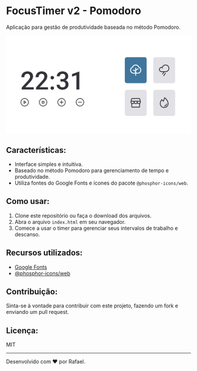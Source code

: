 # FocusTimer v2 - Pomodoro

Aplicação para gestão de produtividade baseada no método Pomodoro.

![Aplicação Screenshot](focus-timer-v2/print.png)

## Características:

- Interface simples e intuitiva.
- Baseado no método Pomodoro para gerenciamento de tempo e produtividade.
- Utiliza fontes do Google Fonts e ícones do pacote `@phosphor-icons/web`.

## Como usar:

1. Clone este repositório ou faça o download dos arquivos.
2. Abra o arquivo `index.html` em seu navegador.
3. Comece a usar o timer para gerenciar seus intervalos de trabalho e descanso.

## Recursos utilizados:

- [Google Fonts](https://fonts.googleapis.com)
- [@phosphor-icons/web](https://unpkg.com/@phosphor-icons/web)

## Contribuição:

Sinta-se à vontade para contribuir com este projeto, fazendo um fork e enviando um pull request.

## Licença:

MIT

---

Desenvolvido com ❤️ por Rafael.
